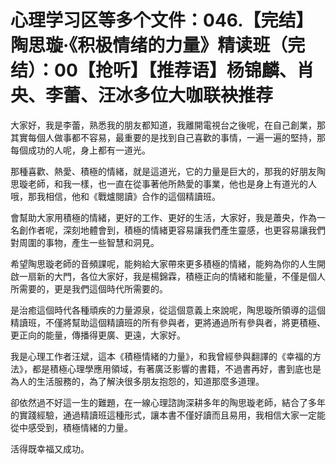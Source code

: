 # 心理学习区等多个文件：046.【完结】陶思璇·《积极情绪的力量》精读班（完结）：00【抢听】【推荐语】杨锦麟、肖央、李蕾、汪冰多位大咖联袂推荐

大家好，我是李蕾，熟悉我的朋友都知道，我離開電視台之後呢，在自己創業，那其實每個人做事都不容易，最重要的是找到自己喜歡的事情，一遍一遍的堅持，那每個成功的人呢，身上都有一道光。

那種喜歡、熱愛、積極的情緒，就是這道光，它的力量是巨大的，那我的好朋友陶思璇老師，和我一樣，也一直在從事著他所熱愛的事業，他也是身上有道光的人哦，那我相信，他和《戰爐閱讀》合作的這個精讀班。

會幫助大家用積極的情緒，更好的工作、更好的生活，大家好，我是蕭央，作為一名創作者呢，深刻地體會到，積極的情緒更容易讓我們產生靈感，也更容易讓我們對周圍的事物，產生一些智慧和洞見。

希望陶思璇老師的音頻課呢，能夠給大家帶來更多積極的情緒，能夠為你的人生開啟一扇新的大門，各位大家好，我是楊錦霖，積極正向的情緒和能量，不僅是個人所需要的，更是我們這個時代所需要的。

是治癒這個時代各種頑疾的力量源泉，從這個意義上來說呢，陶思璇所領導的這個精讀班，不僅將幫助這個精讀班的所有參與者，更將通過所有參與者，將更積極、更正向的能量，傳播得更廣、更遠，大家好。

我是心理工作者汪斌，這本《積極情緒的力量》，和我曾經參與翻譯的《幸福的方法》，都是積極心理學應用領域，有著廣泛影響的書籍，不過書再好，書到底也是為人的生活服務的，為了解決很多朋友抱怨的，知道那麼多道理。

卻依然過不好這一生的難題，在一線心理諮詢深耕多年的陶思璇老師，結合了多年的實踐經驗，通過精讀班這種形式，讓本書不僅好讀而且易用，我相信大家一定能從中感受到，積極情緒的力量。

活得既幸福又成功。